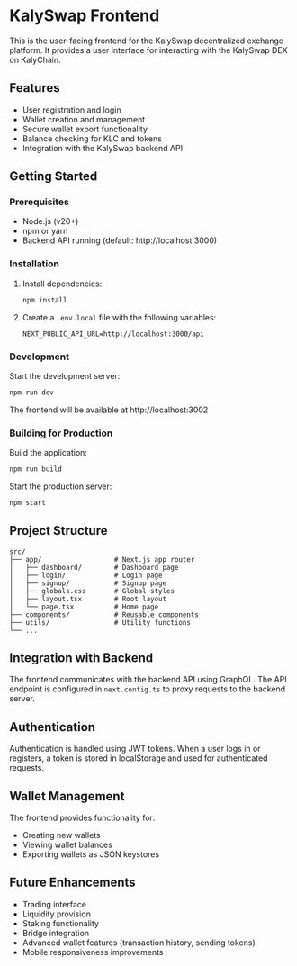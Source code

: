 # KalySwap Frontend

This is the user-facing frontend for the KalySwap decentralized exchange platform. It provides a user interface for interacting with the KalySwap DEX on KalyChain.

## Features

- User registration and login
- Wallet creation and management
- Secure wallet export functionality
- Balance checking for KLC and tokens
- Integration with the KalySwap backend API

## Getting Started

### Prerequisites

- Node.js (v20+)
- npm or yarn
- Backend API running (default: http://localhost:3000)

### Installation

1. Install dependencies:
   ```bash
   npm install
   ```

2. Create a `.env.local` file with the following variables:
   ```
   NEXT_PUBLIC_API_URL=http://localhost:3000/api
   ```

### Development

Start the development server:

```bash
npm run dev
```

The frontend will be available at http://localhost:3002

### Building for Production

Build the application:

```bash
npm run build
```

Start the production server:

```bash
npm start
```

## Project Structure

```
src/
├── app/                  # Next.js app router
│   ├── dashboard/        # Dashboard page
│   ├── login/            # Login page
│   ├── signup/           # Signup page
│   ├── globals.css       # Global styles
│   ├── layout.tsx        # Root layout
│   └── page.tsx          # Home page
├── components/           # Reusable components
├── utils/                # Utility functions
└── ...
```

## Integration with Backend

The frontend communicates with the backend API using GraphQL. The API endpoint is configured in `next.config.ts` to proxy requests to the backend server.

## Authentication

Authentication is handled using JWT tokens. When a user logs in or registers, a token is stored in localStorage and used for authenticated requests.

## Wallet Management

The frontend provides functionality for:
- Creating new wallets
- Viewing wallet balances
- Exporting wallets as JSON keystores

## Future Enhancements

- Trading interface
- Liquidity provision
- Staking functionality
- Bridge integration
- Advanced wallet features (transaction history, sending tokens)
- Mobile responsiveness improvements
